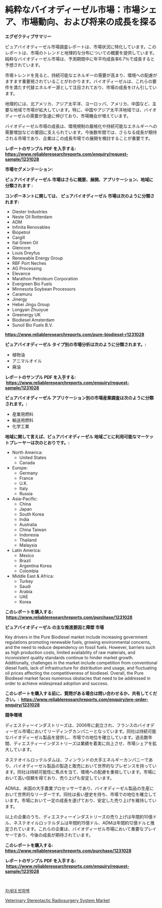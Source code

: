 <p><h1>純粋なバイオディーゼル市場：市場シェア、市場動向、および将来の成長を探る</h1></p><p><strong>エグゼクティブサマリー</strong></p>
<p><p>ピュアバイオディーゼル市場調査レポートは、市場状況に特化しています。このレポートは、市場のトレンドと地理的な分布についての概要を提供しています。純粋なバイオディーゼル市場は、予測期間中に年平均成長率6.7％で成長すると予想されています。</p><p>市場トレンドを見ると、持続可能なエネルギーの需要が高まり、環境への配慮がますます重要視されていることがわかります。バイオディーゼルは、これらの要件を満たす代替エネルギー源として注目されており、市場の成長をけん引しています。</p><p>地理的には、北アメリカ、アジア太平洋、ヨーロッパ、アメリカ、中国など、主要な地域で市場が拡大しています。特に、中国やアジア太平洋地域では、バイオディーゼルの需要が急速に伸びており、市場機会が増えています。</p><p>バイオディーゼル市場の成長は、環境規制の厳格化や持続可能なエネルギーへの需要増加などの要因に支えられています。今後数年間では、さらなる成長が期待される市場であり、企業はこの成長市場での展開を検討することが重要です。</p></p>
<p><strong>レポートのサンプル PDF を入手する: <a href="https://www.reliableresearchreports.com/enquiry/request-sample/1231028">https://www.reliableresearchreports.com/enquiry/request-sample/1231028</a></strong></p>
<p><strong>市場セグメンテーション:</strong></p>
<p><strong> ピュアバイオディーゼル 市場はさらに概要、展開、アプリケーション、地域に分類されます :</strong></p>
<p><strong>コンポーネントに関しては、 ピュアバイオディーゼル 市場は次のように分類されます: &nbsp;</strong></p>
<p><ul><li>Diester Industries</li><li>Neste Oil Rotterdam</li><li>ADM</li><li>Infinita Renovables</li><li>Biopetrol</li><li>Cargill</li><li>Ital Green Oil</li><li>Glencore</li><li>Louis Dreyfus</li><li>Renewable Energy Group</li><li>RBF Port Neches</li><li>AG Processing</li><li>Elevance</li><li>Marathon Petroleum Corporation</li><li>Evergreen Bio Fuels</li><li>Minnesota Soybean Processors</li><li>Caramuru</li><li>Jinergy</li><li>Hebei Jingu Group</li><li>Longyan Zhuoyue</li><li>Greenergy UK</li><li>Biodiesel Amsterdam</li><li>Sunoil Bio Fuels B.V.</li></ul></p>
<p><strong><a href="https://www.reliableresearchreports.com/pure-biodiesel-r1231028">https://www.reliableresearchreports.com/pure-biodiesel-r1231028</a></strong></p>
<p><strong> ピュアバイオディーゼル タイプ別の市場分析は次のように分類されます。:</strong></p>
<p><ul><li>植物油</li><li>アニマルオイル</li><li>廃油</li></ul></p>
<p><strong>レポートのサンプル PDF を入手する: &nbsp;<a href="https://www.reliableresearchreports.com/enquiry/request-sample/1231028">https://www.reliableresearchreports.com/enquiry/request-sample/1231028</a></strong></p>
<p><strong> ピュアバイオディーゼル アプリケーション別の市場産業調査は次のように分類されます。:</strong></p>
<p><ul><li>産業用燃料</li><li>輸送用燃料</li><li>化学工業</li></ul></p>
<p><strong>地域に関して言えば、ピュアバイオディーゼル 地域ごとに利用可能なマーケットプレーヤーは次のとおりです。:</strong></p>
<p><ul>
    <li>
        North America:
        <ul>
            <li>United States</li>
            <li>Canada</li>
        </ul>
    </li>
    <li>
        Europe:
        <ul>
            <li>Germany</li>
            <li>France</li>
            <li>U.K.</li>
            <li>Italy</li>
            <li>Russia</li>
        </ul>
    </li>
    <li>
        Asia-Pacific:
        <ul>
            <li>China</li>
            <li>Japan</li>
            <li>South Korea</li>
            <li>India</li>
            <li>Australia</li>
            <li>China Taiwan</li>
            <li>Indonesia</li>
            <li>Thailand</li>
            <li>Malaysia</li>
        </ul>
    </li>
    <li>
        Latin America:
        <ul>
            <li>Mexico</li>
            <li>Brazil</li>
            <li>Argentina Korea</li>
            <li>Colombia</li>
        </ul>
    </li>
    <li>
        Middle East & Africa:
        <ul>
            <li>Turkey</li>
            <li>Saudi</li>
            <li>Arabia</li>
            <li>UAE</li>
            <li>Korea</li>
        </ul>
    </li>
    </ul></p>
<p><strong>このレポートを購入する: &nbsp;<a href="https://www.reliableresearchreports.com/purchase/1231028">https://www.reliableresearchreports.com/purchase/1231028</a></strong></p>
<p><strong>ピュアバイオディーゼル の主な推進要因と障壁 市場</strong></p>
<p><p>Key drivers in the Pure Biodiesel market include increasing government regulations promoting renewable fuels, growing environmental concerns, and the need to reduce dependency on fossil fuels. However, barriers such as high production costs, limited availability of raw materials, and inconsistent quality standards continue to hinder market growth. Additionally, challenges in the market include competition from conventional diesel fuels, lack of infrastructure for distribution and usage, and fluctuating oil prices affecting the competitiveness of biodiesel. Overall, the Pure Biodiesel market faces numerous obstacles that need to be addressed in order to achieve widespread adoption and success.</p></p>
<p><strong>このレポートを購入する前に、質問がある場合は問い合わせるか、共有してください。:&nbsp; <a href="https://www.reliableresearchreports.com/enquiry/pre-order-enquiry/1231028">https://www.reliableresearchreports.com/enquiry/pre-order-enquiry/1231028</a></strong></p>
<p><strong>競争環境</strong></p>
<p><p>ディエスティーインダストリーズは、2006年に創立され、フランスのバイオディーゼル市場においてリーディングカンパニーとなっています。同社は持続可能なバイオディーゼル製品を提供し、市場での地位を確立しています。過去数年間、ディエスティーインダストリーズは業績を着実に向上させ、市場シェアを拡大しています。</p><p>ネステオイルロッテルダムは、フィンランドの大手エネルギーカンパニーであり、バイオディーゼル製品の製造と販売において世界的なプレゼンスを持っています。同社は持続可能性に焦点を当て、環境への配慮を重視しています。市場において高い信頼を得ており、売り上げも安定しています。</p><p>ADMは、米国の大手農業プロセッサーであり、バイオディーゼル製品の生産において世界的なリーダーです。同社は長い歴史を持ち、市場での地位を確立しています。市場において一定の成長を遂げており、安定した売り上げを維持しています。</p><p>以上の企業のうち、ディエスティーインダストリーズの売り上げは年間約10億ドル、ネステオイルロッテルダムは年間約15億ドル、ADMは年間約12億ドルと推定されています。これらの企業は、バイオディーゼル市場において重要なプレイヤーであり、今後の成長が期待されています。</p></p>
<p><strong>このレポートを購入する: &nbsp; <a href="https://www.reliableresearchreports.com/purchase/1231028">https://www.reliableresearchreports.com/purchase/1231028</a></strong></p>
<p><strong>レポートのサンプル PDF を入手する: &nbsp;<a href="https://www.reliableresearchreports.com/enquiry/request-sample/1231028">https://www.reliableresearchreports.com/enquiry/request-sample/1231028</a></strong><strong></strong></p>
<p>&nbsp;</p>
<p><p><a href="https://github.com/darrellockm3ytan895656/Market-Research-Report-List-1/blob/main/120108122197.md">차세대 방화벽</a></p><p><a href="https://github.com/Sinjinluong3e0awx2m195k76/Market-Research-Report-List-2/blob/main/veterinary-stereotactic-radiosurgery-system-market.md">Veterinary Stereotactic Radiosurgery System Market</a></p></p>